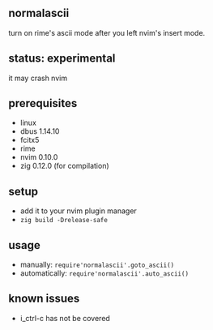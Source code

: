 normalascii
---

turn on rime's ascii mode after you left nvim's insert mode.

## status: experimental
it may crash nvim

## prerequisites
* linux
* dbus 1.14.10
* fcitx5
* rime
* nvim 0.10.0
* zig 0.12.0 (for compilation)

## setup
* add it to your nvim plugin manager
* `zig build -Drelease-safe`

## usage
* manually: `require'normalascii'.goto_ascii()`
* automatically: `require'normalascii'.auto_ascii()`

## known issues
* i_ctrl-c has not be covered
